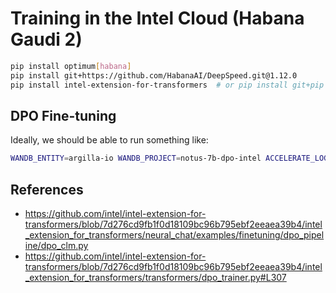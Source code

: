# Training in the Intel Cloud (Habana Gaudi 2)

```bash
pip install optimum[habana]
pip install git+https://github.com/HabanaAI/DeepSpeed.git@1.12.0
pip install intel-extension-for-transformers  # or pip install git+pip install git+https://github.com/intel/intel-extension-for-transformers.git@main
```

## DPO Fine-tuning

Ideally, we should be able to run something like:

```bash
WANDB_ENTITY=argilla-io WANDB_PROJECT=notus-7b-dpo-intel ACCELERATE_LOG_LEVEL=info accelerate launch --config_file accelerate_configs/deepspeed_zero3.yaml intel_cloud/run_dpo.py train_configs/config_habana_gaudi2.yaml
```

## References

- https://github.com/intel/intel-extension-for-transformers/blob/7d276cd9fb1f0d18109bc96b795ebf2eeaea39b4/intel_extension_for_transformers/neural_chat/examples/finetuning/dpo_pipeline/dpo_clm.py
- https://github.com/intel/intel-extension-for-transformers/blob/7d276cd9fb1f0d18109bc96b795ebf2eeaea39b4/intel_extension_for_transformers/transformers/dpo_trainer.py#L307

